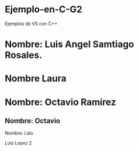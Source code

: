 # Ejemplo-en-C-G2
Ejemplos de VS con C++

Nombre: Luis Angel Samtiago Rosales. 
=======

Nombre
Laura
=======

Nombre: Octavio Ramírez
=======
Nombre: Octavio
------
Nombre: Lalo

Luis Lopez 2



